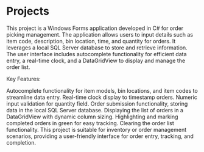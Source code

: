 # Projects
This project is a Windows Forms application developed in C# for order picking management. The application allows users to input details such as item code, description, bin location, time, and quantity for orders. It leverages a local SQL Server database to store and retrieve information. The user interface includes autocomplete functionality for efficient data entry, a real-time clock, and a DataGridView to display and manage the order list.

Key Features:

Autocomplete functionality for item models, bin locations, and item codes to streamline data entry.
Real-time clock display to timestamp orders.
Numeric input validation for quantity field.
Order submission functionality, storing data in the local SQL Server database.
Displaying the list of orders in a DataGridView with dynamic column sizing.
Highlighting and marking completed orders in green for easy tracking.
Clearing the order list functionality.
This project is suitable for inventory or order management scenarios, providing a user-friendly interface for order entry, tracking, and completion.
